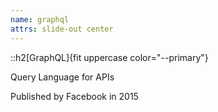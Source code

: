 ```yaml
---
name: graphql
attrs: slide-out center
---
```


::h2[GraphQL]{fit uppercase color="--primary"}

Query Language for APIs

Published by Facebook in 2015
